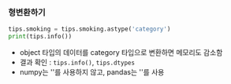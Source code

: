 
### 형변환하기

```python
tips.smoking = tips.smoking.astype('category')
print(tips.info())

```

- object 타입의 데이터를 category 타입으로 변환하면 메모리도 감소함
- 결과 확인 : `tips.info()`, `tips.dtypes`
- numpy는 ''를 사용하지 않고, pandas는 ''를 사용
